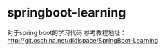 # springboot-learning
对于spring boot的学习代码
参考教程地址：http://git.oschina.net/didispace/SpringBoot-Learning
